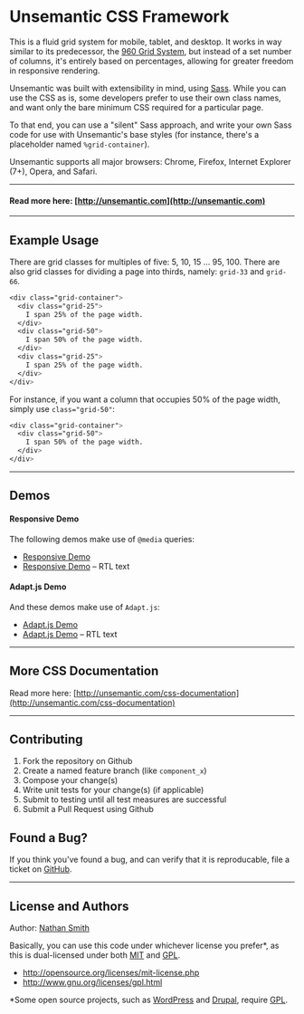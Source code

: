 # Unsemantic CSS Framework

This is a fluid grid system for mobile, tablet, and desktop. It works in way similar to its predecessor, the [960 Grid System](http://960.gs/), but instead of a set number of columns, it's entirely based on percentages, allowing for greater freedom in responsive rendering.

Unsemantic was built with extensibility in mind, using [Sass](http://sass-lang.com/). While you can use the CSS as is, some developers prefer to use their own class names, and want only the bare minimum CSS required for a particular page.

To that end, you can use a "silent" Sass approach, and write your own Sass code for use with Unsemantic's base styles (for instance, there's a placeholder named `%grid-container`).

Unsemantic supports all major browsers: Chrome, Firefox, Internet Explorer (7+), Opera, and Safari.

---

#### Read more here: [http://unsemantic.com](http://unsemantic.com)

---

Example Usage
------

There are grid classes for multiples of five: 5, 10, 15 … 95, 100. There are also grid classes for dividing a page into thirds, namely: `grid-33` and `grid-66`.

```css
<div class="grid-container">
  <div class="grid-25">
    I span 25% of the page width.
  </div>
  <div class="grid-50">
    I span 50% of the page width.
  </div>
  <div class="grid-25">
    I span 25% of the page width.
  </div>
</div>
```

For instance, if you want a column that occupies 50% of the page width, simply use `class="grid-50"`:

```css
<div class="grid-container">
  <div class="grid-50">
    I span 50% of the page width.
  </div>
</div>
```

---

Demos
----------

#### Responsive Demo
The following demos make use of `@media` queries:

* [Responsive Demo](http://unsemantic.com/demo-responsive)
* [Responsive Demo](http://unsemantic.com/demo-responsive-rtl) – RTL text

#### Adapt.js Demo
And these demos make use of `Adapt.js`:

* [Adapt.js Demo](http://unsemantic.com/demo-adapt)
* [Adapt.js Demo](http://unsemantic.com/demo-adapt-rtl) – RTL text

---

More CSS Documentation
-------------------------------
Read more here:
[http://unsemantic.com/css-documentation](http://unsemantic.com/css-documentation)

---

Contributing
-----------------
1. Fork the repository on Github
2. Create a named feature branch (like `component_x`)
3. Compose your change(s)
4. Write unit tests for your change(s) (if applicable)
5. Submit to testing until all test measures are successful
6. Submit a Pull Request using Github

Found a Bug?
-----------------

If you think you've found a bug, and can verify that it is reproducable, file a ticket on [GitHub](https://github.com/nathansmith/unsemantic/issues/new).

---

License and Authors
----------------------------
Author: [Nathan Smith](https://github.com/nathansmith)

Basically, you can use this code under whichever license you prefer*, as this is dual-licensed under both [MIT](http://opensource.org/licenses/mit-license.php) and [GPL](http://www.gnu.org/licenses/gpl.html).

* http://opensource.org/licenses/mit-license.php
* http://www.gnu.org/licenses/gpl.html



*Some open source projects, such as [WordPress](https://wordpress.org/) and [Drupal](https://www.drupal.org/), require [GPL](http://www.gnu.org/licenses/gpl.html).